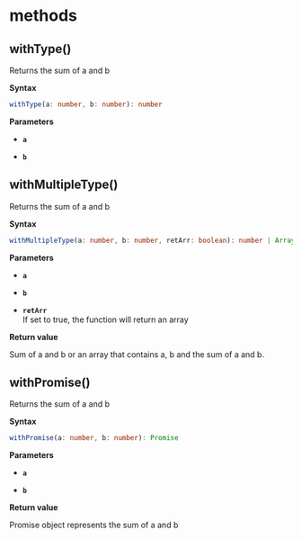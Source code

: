 # methods

## withType()

Returns the sum of a and b

**Syntax**

```ts
withType(a: number, b: number): number
```

**Parameters**

- **`a`**

- **`b`**

## withMultipleType()

Returns the sum of a and b

**Syntax**

```ts
withMultipleType(a: number, b: number, retArr: boolean): number | Array
```

**Parameters**

- **`a`**

- **`b`**

- **`retArr`**<br>
  If set to true, the function will return an array

**Return value**

Sum of a and b or an array that contains a, b and the sum of a and b.

## withPromise()

Returns the sum of a and b

**Syntax**

```ts
withPromise(a: number, b: number): Promise
```

**Parameters**

- **`a`**

- **`b`**

**Return value**

Promise object represents the sum of a and b

